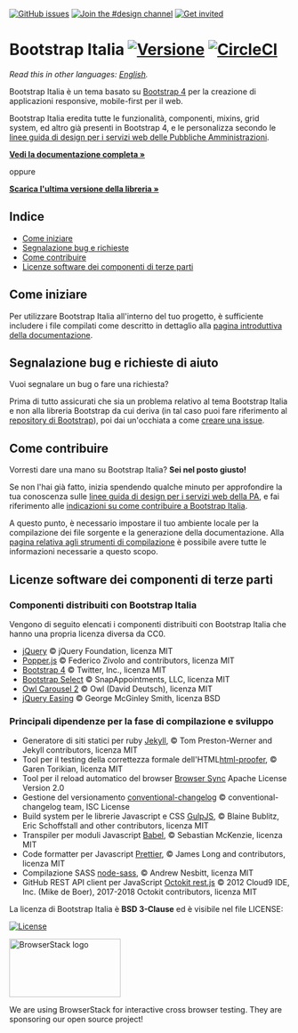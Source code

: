 [![GitHub issues](https://img.shields.io/github/issues/italia/bootstrap-italia.svg)](https://github.com/italia/bootstrap-italia/issues)
[![Join the #design channel](https://img.shields.io/badge/Slack%20channel-%23design-blue.svg)](https://developersitalia.slack.com/messages/C7VPAUVB3/)
[![Get invited](https://slack.developers.italia.it/badge.svg)](https://slack.developers.italia.it/)

# Bootstrap Italia [![Versione](https://img.shields.io/github/release/italia/bootstrap-italia.svg)](https://github.com/italia/bootstrap-italia/releases) [![CircleCI](https://circleci.com/gh/italia/bootstrap-italia/tree/master.svg?style=svg)](https://circleci.com/gh/italia/bootstrap-italia/tree/master)

*Read this in other languages: [English](README.EN.md).*

Bootstrap Italia è un tema basato su [Bootstrap 4](https://getbootstrap.com/docs/) per la creazione di applicazioni responsive, mobile-first per il web.

Bootstrap Italia eredita tutte le funzionalità, componenti, mixins, grid system, ed altro già presenti in Bootstrap 4, e le personalizza secondo le [linee guida di design per i servizi web delle Pubbliche Amministrazioni](https://docs.italia.it/italia/designers-italia/design-linee-guida-docs/).

**[Vedi la documentazione completa »](https://italia.github.io/bootstrap-italia/)**

oppure

**[Scarica l'ultima versione della libreria »](https://github.com/italia/bootstrap-italia/releases)**

## Indice

- [Come iniziare](#come-iniziare)
- [Segnalazione bug e richieste](#segnalazione-bug-e-richieste-di-aiuto)
- [Come contribuire](#come-contribuire)
- [Licenze software dei componenti di terze parti](#licenze-software-dei-componenti-di-terze-parti)

## Come iniziare

Per utilizzare Bootstrap Italia all'interno del tuo progetto, è sufficiente includere i file compilati come descritto
in dettaglio alla [pagina introduttiva della documentazione](https://italia.github.io/bootstrap-italia/docs/come-iniziare/introduzione/).

## Segnalazione bug e richieste di aiuto

Vuoi segnalare un bug o fare una richiesta?

Prima di tutto assicurati che sia un problema relativo al tema Bootstrap Italia e non alla libreria Bootstrap da cui deriva
(in tal caso puoi fare riferimento al [repository di Bootstrap](https://github.com/twbs/bootstrap)), poi
dai un'occhiata a come [creare una issue](https://github.com/italia/bootstrap-italia/blob/master/CONTRIBUTING.md#creare-una-issue).

## Come contribuire

Vorresti dare una mano su Bootstrap Italia? **Sei nel posto giusto!**

Se non l'hai già fatto, inizia spendendo qualche minuto per approfondire la tua conoscenza sulle
[linee guida di design per i servizi web della PA](https://docs.italia.it/italia/designers-italia/design-linee-guida-docs/),
e fai riferimento alle [indicazioni su come contribuire a Bootstrap Italia](https://github.com/italia/bootstrap-italia/blob/master/CONTRIBUTING.md).

A questo punto, è necessario impostare il tuo ambiente locale per la compilazione dei file sorgente e la generazione
della documentazione. Alla [pagina relativa agli strumenti di compilazione](https://italia.github.io/bootstrap-italia/docs/come-iniziare/strumenti-di-compilazione/)
è possibile avere tutte le informazioni necessarie a questo scopo.

## Licenze software dei componenti di terze parti

### Componenti distribuiti con Bootstrap Italia

Vengono di seguito elencati i componenti distribuiti con Bootstrap Italia che hanno una propria licenza diversa da CC0.

- [jQuery](https://jquery.com/) © jQuery Foundation, licenza MIT
- [Popper.js](https://popper.js.org/) © Federico Zivolo and contributors, licenza MIT
- [Bootstrap 4](https://getbootstrap.com/) © Twitter, Inc., licenza MIT
- [Bootstrap Select](https://developer.snapappointments.com/bootstrap-select/) © SnapAppointments, LLC, licenza MIT
- [Owl Carousel 2](https://owlcarousel2.github.io/OwlCarousel2/) © Owl (David Deutsch), licenza MIT
- [jQuery Easing](http://gsgd.co.uk/sandbox/jquery/easing/) © George McGinley Smith, licenza BSD

### Principali dipendenze per la fase di compilazione e sviluppo

- Generatore di siti statici per ruby [Jekyll](https://jekyllrb.com), © Tom Preston-Werner and Jekyll contributors, licenza MIT
- Tool per il testing della correttezza formale dell'HTML[html-proofer](https://github.com/gjtorikian/html-proofer), © Garen Torikian, licenza MIT
- Tool per il reload automatico del browser [Browser Sync](https://www.browsersync.io/) Apache License Version 2.0
- Gestione del versionamento [conventional-changelog](https://github.com/conventional-changelog/conventional-changelog/) © conventional-changelog team, ISC License
- Build system per le librerie Javascript e CSS [GulpJS](https://gulpjs.com/), © Blaine Bublitz, Eric Schoffstall and other contributors, licenza MIT
- Transpiler per moduli Javascript [Babel](https://babeljs.io/), © Sebastian McKenzie, licenza MIT
- Code formatter per Javascript [Prettier](https://prettier.io/), © James Long and contributors, licenza MIT
- Compilazione SASS [node-sass](https://github.com/sass/node-sass/), © Andrew Nesbitt, licenza MIT
- GitHub REST API client per JavaScript [Octokit rest.js](https://octokit.github.io/rest.js/) © 2012 Cloud9 IDE, Inc. (Mike de Boer), 2017-2018 Octokit contributors, licenza MIT

La licenza di Bootstrap Italia è **BSD 3-Clause** ed è visibile nel file LICENSE:

[![License](https://img.shields.io/github/license/italia/bootstrap-italia.svg)](https://github.com/italia/bootstrap-italia/blob/master/LICENSE)

<a href="https://www.browserstack.com/
" target="_blank"><img src="https://p14.zdusercontent.com/attachment/1015988/Acl6uTyvwHnAmpEiRm9p8eh1R?token=eyJhbGciOiJkaXIiLCJlbmMiOiJBMTI4Q0JDLUhTMjU2In0..ewB9aVdbiHzfkiZdbgrc2Q.s1B7FuA_Wdegrj1PBZ0pVGgjWhzuJD8yTKRptv2BxFNe-KQSsaVtbkBer5X2rNq81mHZ_kEuAOigMPjgorAAzTUA5AmP_OX4JQJdQk96Vg3UggORRd4UDSdS-tF4o4evvo_8f3cciZcBBiFuqm-GXAclqWRusZxHITpEM7OHNvvMSDV35zbOO0zLwTnHKNQL715Ozitqrx_Q94yYO9NUM-h6jrN76MM5hLdM2umQXsrd0JH5EMp7tp8yDAAyNtoqZUiNFxCh0o1dUAFgZodntaLkGOv4Gzzj5kb7iBWS6JY.Ev5PtLdgCYcC4799H6-GEg"
alt="BrowserStack logo" width="200" height="105" /></a>

We are using BrowserStack for interactive cross browser testing. They are sponsoring our open source project!
